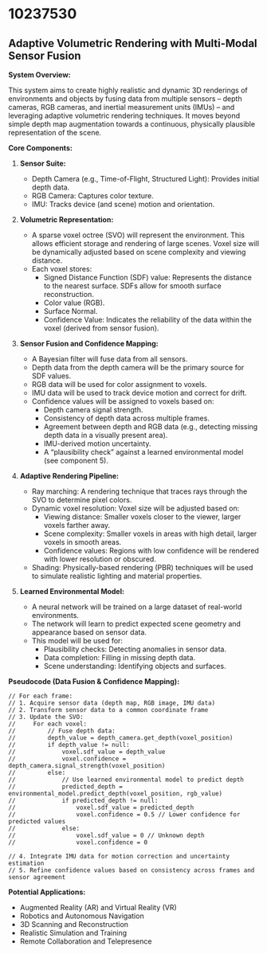 # 10237530

## Adaptive Volumetric Rendering with Multi-Modal Sensor Fusion

**System Overview:**

This system aims to create highly realistic and dynamic 3D renderings of environments and objects by fusing data from multiple sensors – depth cameras, RGB cameras, and inertial measurement units (IMUs) – and leveraging adaptive volumetric rendering techniques. It moves beyond simple depth map augmentation towards a continuous, physically plausible representation of the scene.

**Core Components:**

1.  **Sensor Suite:**
    *   Depth Camera (e.g., Time-of-Flight, Structured Light): Provides initial depth data.
    *   RGB Camera: Captures color texture.
    *   IMU:  Tracks device (and scene) motion and orientation.

2.  **Volumetric Representation:**
    *   A sparse voxel octree (SVO) will represent the environment.  This allows efficient storage and rendering of large scenes.  Voxel size will be dynamically adjusted based on scene complexity and viewing distance.
    *   Each voxel stores:
        *   Signed Distance Function (SDF) value: Represents the distance to the nearest surface.  SDFs allow for smooth surface reconstruction.
        *   Color value (RGB).
        *   Surface Normal.
        *   Confidence Value:  Indicates the reliability of the data within the voxel (derived from sensor fusion).

3.  **Sensor Fusion and Confidence Mapping:**
    *   A Bayesian filter will fuse data from all sensors.
    *   Depth data from the depth camera will be the primary source for SDF values.
    *   RGB data will be used for color assignment to voxels.
    *   IMU data will be used to track device motion and correct for drift.
    *   Confidence values will be assigned to voxels based on:
        *   Depth camera signal strength.
        *   Consistency of depth data across multiple frames.
        *   Agreement between depth and RGB data (e.g., detecting missing depth data in a visually present area).
        *   IMU-derived motion uncertainty.
        *   A “plausibility check” against a learned environmental model (see component 5).

4.  **Adaptive Rendering Pipeline:**
    *   Ray marching: A rendering technique that traces rays through the SVO to determine pixel colors.
    *   Dynamic voxel resolution: Voxel size will be adjusted based on:
        *   Viewing distance:  Smaller voxels closer to the viewer, larger voxels farther away.
        *   Scene complexity:  Smaller voxels in areas with high detail, larger voxels in smooth areas.
        *   Confidence values: Regions with low confidence will be rendered with lower resolution or obscured.
    *   Shading:  Physically-based rendering (PBR) techniques will be used to simulate realistic lighting and material properties.

5.  **Learned Environmental Model:**
    *   A neural network will be trained on a large dataset of real-world environments.
    *   The network will learn to predict expected scene geometry and appearance based on sensor data.
    *   This model will be used for:
        *   Plausibility checks:  Detecting anomalies in sensor data.
        *   Data completion:  Filling in missing depth data.
        *   Scene understanding:  Identifying objects and surfaces.



**Pseudocode (Data Fusion & Confidence Mapping):**

```pseudocode
// For each frame:
// 1. Acquire sensor data (depth map, RGB image, IMU data)
// 2. Transform sensor data to a common coordinate frame
// 3. Update the SVO:
//     For each voxel:
//         // Fuse depth data:
//         depth_value = depth_camera.get_depth(voxel_position)
//         if depth_value != null:
//             voxel.sdf_value = depth_value
//             voxel.confidence = depth_camera.signal_strength(voxel_position)
//         else:
//             // Use learned environmental model to predict depth
//             predicted_depth = environmental_model.predict_depth(voxel_position, rgb_value)
//             if predicted_depth != null:
//                 voxel.sdf_value = predicted_depth
//                 voxel.confidence = 0.5 // Lower confidence for predicted values
//             else:
//                 voxel.sdf_value = 0 // Unknown depth
//                 voxel.confidence = 0

// 4. Integrate IMU data for motion correction and uncertainty estimation
// 5. Refine confidence values based on consistency across frames and sensor agreement
```

**Potential Applications:**

*   Augmented Reality (AR) and Virtual Reality (VR)
*   Robotics and Autonomous Navigation
*   3D Scanning and Reconstruction
*   Realistic Simulation and Training
*   Remote Collaboration and Telepresence